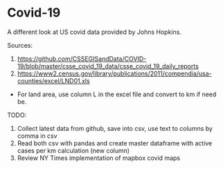 # Covid-19

A different look at US covid data provided by Johns Hopkins.

Sources:
1. https://github.com/CSSEGISandData/COVID-19/blob/master/csse_covid_19_data/csse_covid_19_daily_reports
2. https://www2.census.gov/library/publications/2011/compendia/usa-counties/excel/LND01.xls

* For land area, use column L in the excel file and convert to km if need be.


TODO:
1. Collect latest data from github, save into csv, use text to columns by comma in csv
2. Read both csv with pandas and create master dataframe with active cases per km calculation (new column)
3. Review NY Times implementation of mapbox covid maps